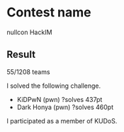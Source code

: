 # Contest name 
nullcon HackIM
## Result
55/1208 teams

I solved the following challenge.

* KiDPwN     (pwn) ?solves 437pt
* Dark Honya (pwn) ?solves 460pt

I participated as a member of KUDoS.

